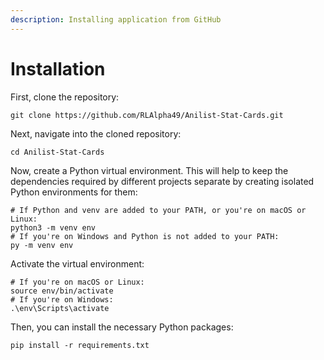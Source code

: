 ```yaml
---
description: Installing application from GitHub
---
```


# Installation

First, clone the repository:

```
git clone https://github.com/RLAlpha49/Anilist-Stat-Cards.git
```

Next, navigate into the cloned repository:

```
cd Anilist-Stat-Cards
```

Now, create a Python virtual environment. This will help to keep the dependencies required by different projects separate by creating isolated Python environments for them:

```
# If Python and venv are added to your PATH, or you're on macOS or Linux:
python3 -m venv env
# If you're on Windows and Python is not added to your PATH:
py -m venv env
```

Activate the virtual environment:

```
# If you're on macOS or Linux:
source env/bin/activate
# If you're on Windows:
.\env\Scripts\activate
```

Then, you can install the necessary Python packages:

```
pip install -r requirements.txt
```

